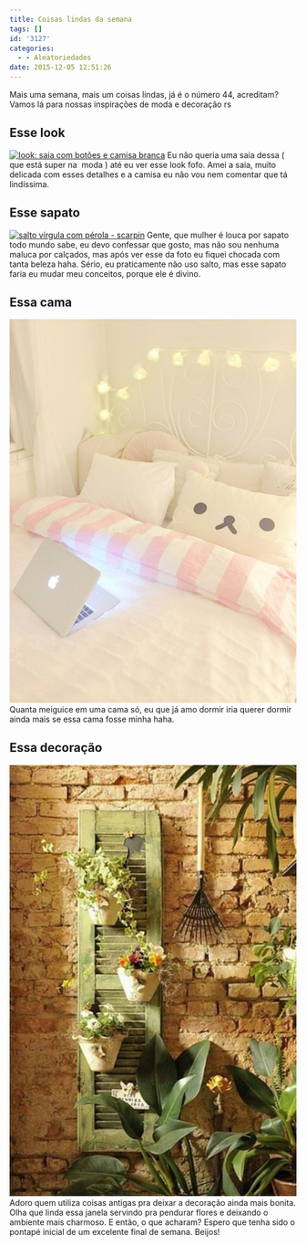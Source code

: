 ```yaml
---
title: Coisas lindas da semana
tags: []
id: '3127'
categories:
  - - Aleatoriedades
date: 2015-12-05 12:51:26
---
```


Mais uma semana, mais um coisas lindas, já é o número 44, acreditam? Vamos lá para nossas inspirações de moda e decoração rs

## Esse look

[![look: saia com botões e camisa branca ](/wp-content/uploads/2015/12/saia-com-botão-na-frente-e-camisa-branca-look-681x1024.jpg)](/wp-content/uploads/2015/12/saia-com-botão-na-frente-e-camisa-branca-look.jpg) Eu não queria uma saia dessa ( que está super na  moda ) até eu ver esse look fofo. Amei a saia, muito delicada com esses detalhes e a camisa eu não vou nem comentar que tá lindíssima.

## Esse sapato

[![salto vírgula com pérola - scarpin](/wp-content/uploads/2015/12/sapato-salto-vírgula-com-perola.jpg)](/wp-content/uploads/2015/12/sapato-salto-vírgula-com-perola.jpg) Gente, que mulher é louca por sapato todo mundo sabe, eu devo confessar que gosto, mas não sou nenhuma maluca por calçados, mas após ver esse da foto eu fiquei chocada com tanta beleza haha. Sério, eu praticamente não uso salto, mas esse sapato faria eu mudar meu conceitos, porque ele é divino.

## Essa cama

[![decoração de quarto rosa e branco ](/wp-content/uploads/2015/12/decoração-quarto-clean-com-pisca-pisca.jpg)](/wp-content/uploads/2015/12/decoração-quarto-clean-com-pisca-pisca.jpg) Quanta meiguice em uma cama só, eu que já amo dormir iria querer dormir ainda mais se essa cama fosse minha haha.

## Essa decoração

[![decoração de jardim - janela antiga](/wp-content/uploads/2015/12/janela-antiga-na-decoração-683x1024.jpg)](/wp-content/uploads/2015/12/janela-antiga-na-decoração.jpg) Adoro quem utiliza coisas antigas pra deixar a decoração ainda mais bonita. Olha que linda essa janela servindo pra pendurar flores e deixando o ambiente mais charmoso. E então, o que acharam? Espero que tenha sido o pontapé inicial de um excelente final de semana. Beijos!
